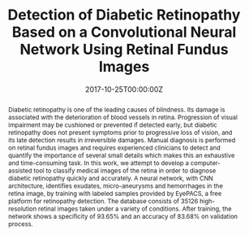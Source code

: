 ---
title: 'Detection of Diabetic Retinopathy Based on a Convolutional Neural Network Using Retinal Fundus Images'

# Authors
# If you created a profile for a user (e.g. the default `admin` user), write the username (folder name) here
# and it will be replaced with their full name and linked to their profile.
authors:
  - Gabriel Garcia
  - Jhair Gallardo
  - Antoni Mauricio
  - Jorge López
  - Christian Del Carpio

# Author notes (optional)
#author_notes:
#  - 'Equal contribution'
#  - 'Equal contribution'

date: '2017-10-25T00:00:00Z'
doi: '10.1007/978-3-319-68612-7_72'

# Schedule page publish date (NOT publication's date).
publishDate: '2017-01-01T00:00:00Z'

# Publication type.
# Accepts a single type but formatted as a YAML list (for Hugo requirements).
# Enter a publication type from the CSL standard.
publication_types: ['paper-conference']

# Publication name and optional abbreviated publication name.
publication: In 2017 International Conference on Artificial Neural Networks - ICANN 2017
#publication_short: In *Humanoids*

abstract: Diabetic retinopathy is one of the leading causes of blindness. Its damage is associated with the deterioration of blood vessels in retina. Progression of visual impairment may be cushioned or prevented if detected early, but diabetic retinopathy does not present symptoms prior to progressive loss of vision, and its late detection results in irreversible damages. Manual diagnosis is performed on retinal fundus images and requires experienced clinicians to detect and quantify the importance of several small details which makes this an exhaustive and time-consuming task. In this work, we attempt to develop a computer-assisted tool to classify medical images of the retina in order to diagnose diabetic retinopathy quickly and accurately. A neural network, with CNN architecture, identifies exudates, micro-aneurysms and hemorrhages in the retina image, by training with labeled samples provided by EyePACS, a free platform for retinopathy detection. The database consists of 35126 high-resolution retinal images taken under a variety of conditions. After training, the network shows a specificity of 93.65% and an accuracy of 83.68% on validation process.

# Summary. An optional shortened abstract.
#summary: Lorem ipsum dolor sit amet, consectetur adipiscing elit. Duis posuere tellus ac convallis placerat. Proin tincidunt magna sed ex sollicitudin condimentum.

tags:
  - Deep Learning
  - Convolutional Neural Networks
  - Diabetic Retinopathy

# Display this page in the Featured widget?
featured: false

# Custom links (uncomment lines below)
# links:
# - name: Custom Link
#   url: http://example.org

#url_pdf: ''
#url_code: 'https://github.com/HugoBlox/hugo-blox-builder'
#url_dataset: 'https://github.com/HugoBlox/hugo-blox-builder'
#url_poster: ''
#url_project: ''
#url_slides: ''
#url_source: 'https://github.com/HugoBlox/hugo-blox-builder'
#url_video: 'https://youtube.com'

# Featured image
# To use, add an image nl2amed `featured.jpg/png` to your page's folder.
image:
  caption: 'Retina Fundus Preprocessing'
  focal_point: ''
  preview_only: false

# Associated Projects (optional).
#   Associate this publication with one or more of your projects.
#   Simply enter your project's folder or file name without extension.
#   E.g. `internal-project` references `content/project/internal-project/index.md`.
#   Otherwise, set `projects: []`.
projects: []
#  - example

# Slides (optional).
#   Associate this publication with Markdown slides.
#   Simply enter your slide deck's filename without extension.
#   E.g. `slides: "example"` references `content/slides/example/index.md`.
#   Otherwise, set `slides: ""`.
slides: ""
---